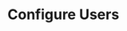 
# Configure Users

<!--
DELETE ME AFTER COMPLETING THE DOCUMENT!
---
Task: https://dev.azure.com/mariner-org/polar/_workitems/edit/13134
Title: Configure Users
Type: How-To Guide
Objective:

How to configure users in trident. The guide should only talk about HC and how
to craft it.
-->
